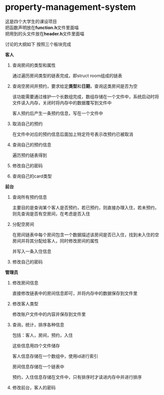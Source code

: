 # property-management-system

这是四个大学生的课设项目  
把函数声明放在**function.h**文件里面喵  
把用到的头文件放在**header.h**文件里面喵  

讨论的大纲如下 按照三个板块完成


**客人**

1. 查询房间的类型和属性

   通过遍历房间类型的链表完成，即struct room组成的链表

2. 查询空房间并预约，要求给定**类型**和**日期**，查询这类房间是否为空

   该功能需要通过维护一个长数组完成，数组存储在一个文件中，系统启动时将文件读入内存，关闭时将内存中的数据覆写到文件中
  
   客人预约后产生一条预约信息，写在一个文件中

3. 取消自己的预约

   在文件中对应的预约信息后面加上特定符号表示改预约已被取消

4. 查询自己的预约信息

   遍历预约链表得到

5. 修改自己的密码

6. 查询自己的card类型


**前台**

1. 查询所有预约信息

   主要目的是查询某个客人是否预约，若已预约，则直接办理入住，若未预约，则先查询是否有空房间，在考虑是否入住

2. 分配空房间

   在房间链表中每个房间包含一个数据描述该房间是否已入住，找到未入住的空房间并将其分配给客人，同时修改房间的属性

   并写入一条入住信息

3. 修改自己的密码

**管理员**

1. 修改房间信息

   直接修改链表中的房间信息即可，并将内存中的数据保存到文件里

2. 修改客人类型

   修改账户文件中的内容并保存到文件里

3. 查询，统计，排序各种信息

   包括：客人，房间，预约，入住

   这些信息用四个文件储存
    
   客人信息存储在一个数组中，使用id进行索引

   房间信息存储在一个链表中

   预约，入住信息存储在文件中，只有排序时才读进内存中并进行排序

4. 修改前台，客人的密码

